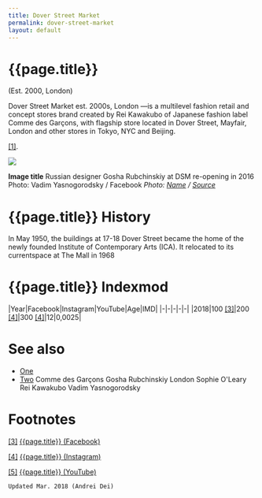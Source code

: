 ```yaml
---
title: Dover Street Market
permalink: dover-street-market
layout: default
---
```


# {{page.title}}

(Est. 2000, London)

Dover Street Market est. 2000s, London —is a multilevel fashion retail and concept stores brand created by Rei Kawakubo of Japanese fashion label Comme des Garçons, with flagship store located in Dover Street, Mayfair, London and other stores in Tokyo, NYC and Beijing.

<span id="a1">[\[1\]](#f1)</span>.

![](/encyclopedia/images/image-name.jpg)

**Image title**
Russian designer Gosha Rubchinskiy at DSM re-opening in 2016
Photo: Vadim Yasnogorodsky / Facebook
*Photo: [Name](index) / [Source](index)*

# {{page.title}} History


In May 1950, the buildings at 17-18 Dover Street became the home of the newly founded Institute of Contemporary Arts (ICA). It relocated to its currentspace at The Mall in 1968

# {{page.title}} Indexmod

|Year|Facebook|Instagram|YouTube|Age|IMD|
|-|-|-|-|-|
|2018|100 <span id="a3">[\[3\]](#f3)</span>|200 <span id="a4">[\[4\]](#f4)</span>|300 <span id="a4">[\[4\]](#f4)</span>|12|0,0025|


# See also

+ [One](index)
+ [Two](index)
Comme des Garçons
Gosha Rubchinskiy
London
Sophie O'Leary
Rei Kawakubo
Vadim Yasnogorodsky

# Footnotes

[[3]](#a3) <span id="f3"></span> [{{page.title}} (Facebook)](index)

[[4]](#a4) <span id="f4"></span> [{{page.title}} (Instagram)](index)

[[5]](#a5) <span id="f5"></span> [{{page.title}} (YouTube)](index)

`Updated Mar. 2018 (Andrei Dei)`
